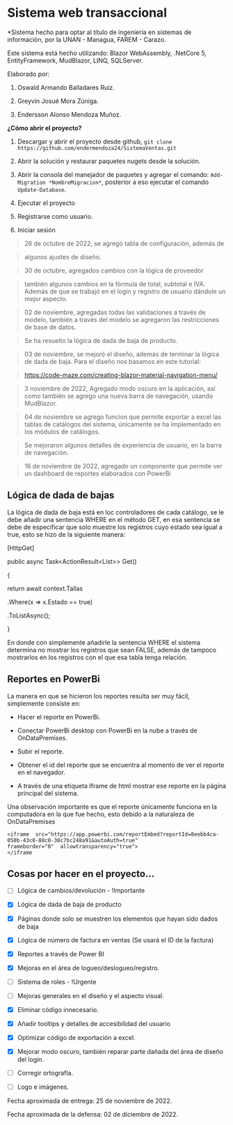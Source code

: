 # Sistema web transaccional

\*Sistema hecho para optar al título de ingeniería en sistemas de información, por la UNAN - Managua, FAREM - Carazo.

Este sistema está hecho utilizando: Blazor WebAssembly, .NetCore 5, EntityFramework, MudBlazor, LINQ, SQLServer.

Elaborado por:

1. Oswald Armando Balladares Ruiz.

2. Greyvin Josué Mora Zúniga.

3. Endersson Alonso Mendoza Muñoz.

**¿Cómo abrir el proyecto?**

1. Descargar y abrir el proyecto desde github, `git clone https://github.com/endermendoza24/SistemaVentas.git`

2. Abrir la solución y restaurar paquetes nugets desde la solución.

3. Abrir la consola del manejador de paquetes y agregar el comando: `Add-Migration *NombreMigracion*`, posterior a eso ejecutar el comando `Update-Database`.

4. Ejecutar el proyecto

5. Registrarse como usuario.

6. Iniciar sesión

> 26 de octubre de 2022, se agregó tabla de configuración, además de

> algunos ajustes de diseño.

> 30 de octubre, agregados cambios con la lógica de proveedor

> también algunos cambios en la fórmula de total, subtotal e IVA. Además de que se trabajó en el login y registro de usuario dándole un mejor aspecto.

> 02 de noviembre, agregadas todas las validaciones a través de modelo, también a través del modelo se agregaron las restricciones de base de datos.

> Se ha resuelto la lógica de dada de baja de producto.

> 03 de noviembre, se mejoró el diseño, además de terminar la lógica de dada de baja. Para el diseño nos basamos en este tutorial:

> https://code-maze.com/creating-blazor-material-navigation-menu/

> 3 noviembre de 2022, Agregado modo oscuro en la aplicación, así como también se agrego una nueva barra de navegación, usando MudBlazor.

> 04 de noviembre se agrego funcion que permite exportar a excel las tablas de catálogos del sistema, únicamente se ha implementado en los módulos de catálogos.

> Se mejoraron algunos detalles de experiencia de usuario, en la barra de navegación.

> 16 de noviembre de 2022, agregado un componente que permite ver un dashboard de reportes elaborados con PowerBi

## Lógica de dada de bajas

La lógica de dada de baja está en loc controladores de cada catálogo, se le debe añadir una sentencia WHERE en el método GET, en esa sentencia se debe de especificar que solo muestre los registros cuyo estado sea igual a true, esto se hizo de la siguiente manera:

[HttpGet]

public async Task<ActionResult<List<Tallas>>> Get()

{

return await context.Tallas

.Where(x => x.Estado == true)

.ToListAsync();

}

En donde con simplemente añadirle la sentencia WHERE el sistema determina no mostrar los registros que sean FALSE, además de tampoco mostrarlos en los registros con el que esa tabla tenga relación.

## Reportes en PowerBi

La manera en que se hicieron los reportes resulta ser muy fácil, simplemente consiste en:

- Hacer el reporte en PowerBi.

- Conectar PowerBi desktop con PowerBi en la nube a través de OnDataPremises.

- Subir el reporte.

- Obtener el id del reporte que se encuentra al momento de ver el reporte en el navegador.

- A través de una etiqueta Iframe de html mostrar ese reporte en la página principal del sistema.

Una observación importante es que el reporte únicamente funciona en la computadora en la que fue hecho, esto debido a la naturaleza de OnDataPremises

    <iframe  src="https://app.powerbi.com/reportEmbed?reportId=8eebb4ca-050b-43c0-88c0-30c7bc248a91&autoAuth=true"
    frameborder="0"  allowtransparency="true">
    </iframe

## Cosas por hacer en el proyecto...

- [ ] Lógica de cambios/devolución - !Importante

- [x] Lógica de dada de baja de producto

- [x] Páginas donde solo se muestren los elementos que hayan sido dados de baja

- [x] Lógica de número de factura en ventas (Se usará el ID de la factura)

- [x] Reportes a través de Power BI

- [x] Mejoras en el área de logueo/deslogueo/registro.

- [ ] Sistema de roles - !Urgente

- [ ] Mejoras generales en el diseño y el aspecto visual.

- [x] Eliminar código innecesario.

- [x] Añadir tooltips y detalles de accesibilidad del usuario

- [x] Optimizar código de exportación a excel.

- [x] Mejorar modo oscuro, también reparar parte dañada del área de diseño del login.

- [ ] Corregir ortografía.

- [ ] Logo e imágenes.

Fecha aproximada de entrega: 25 de noviembre de 2022.

Fecha aproximada de la defensa: 02 de diciembre de 2022.
